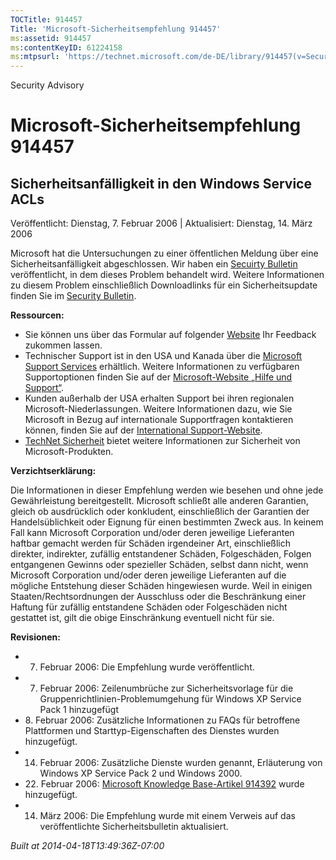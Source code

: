 ```yaml
---
TOCTitle: 914457
Title: 'Microsoft-Sicherheitsempfehlung 914457'
ms:assetid: 914457
ms:contentKeyID: 61224158
ms:mtpsurl: 'https://technet.microsoft.com/de-DE/library/914457(v=Security.10)'
---
```


Security Advisory

Microsoft-Sicherheitsempfehlung 914457
======================================

Sicherheitsanfälligkeit in den Windows Service ACLs
---------------------------------------------------

Veröffentlicht: Dienstag, 7. Februar 2006 | Aktualisiert: Dienstag, 14. März 2006

Microsoft hat die Untersuchungen zu einer öffentlichen Meldung über eine Sicherheitsanfälligkeit abgeschlossen. Wir haben ein [Secuirty Bulletin](http://www.microsoft.com/germany/technet/sicherheit/bulletins/ms06-011.mspx) veröffentlicht, in dem dieses Problem behandelt wird. Weitere Informationen zu diesem Problem einschließlich Downloadlinks für ein Sicherheitsupdate finden Sie im [Security Bulletin](http://www.microsoft.com/germany/technet/sicherheit/bulletins/ms06-011.mspx).

**Ressourcen:**

-   Sie können uns über das Formular auf folgender [Website](https://support.microsoft.com/common/survey.aspx?scid=sw;en;1257&amp;showpage=1&amp;ws=technet&amp;sd=tech) Ihr Feedback zukommen lassen.
-   Technischer Support ist in den USA und Kanada über die [Microsoft Support Services](http://go.microsoft.com/fwlink/?linkid=21131) erhältlich. Weitere Informationen zu verfügbaren Supportoptionen finden Sie auf der [Microsoft-Website „Hilfe und Support“](http://support.microsoft.com/).
-   Kunden außerhalb der USA erhalten Support bei ihren regionalen Microsoft-Niederlassungen. Weitere Informationen dazu, wie Sie Microsoft in Bezug auf internationale Supportfragen kontaktieren können, finden Sie auf der [International Support-Website](http://go.microsoft.com/fwlink/?linkid=21155).
-   [TechNet Sicherheit](http://www.microsoft.com/germany/technet/sicherheit/default.mspx) bietet weitere Informationen zur Sicherheit von Microsoft-Produkten.

**Verzichtserklärung:**

Die Informationen in dieser Empfehlung werden wie besehen und ohne jede Gewährleistung bereitgestellt. Microsoft schließt alle anderen Garantien, gleich ob ausdrücklich oder konkludent, einschließlich der Garantien der Handelsüblichkeit oder Eignung für einen bestimmten Zweck aus. In keinem Fall kann Microsoft Corporation und/oder deren jeweilige Lieferanten haftbar gemacht werden für Schäden irgendeiner Art, einschließlich direkter, indirekter, zufällig entstandener Schäden, Folgeschäden, Folgen entgangenen Gewinns oder spezieller Schäden, selbst dann nicht, wenn Microsoft Corporation und/oder deren jeweilige Lieferanten auf die mögliche Entstehung dieser Schäden hingewiesen wurde. Weil in einigen Staaten/Rechtsordnungen der Ausschluss oder die Beschränkung einer Haftung für zufällig entstandene Schäden oder Folgeschäden nicht gestattet ist, gilt die obige Einschränkung eventuell nicht für sie.

**Revisionen:**

-   7. Februar 2006: Die Empfehlung wurde veröffentlicht.
-   7. Februar 2006: Zeilenumbrüche zur Sicherheitsvorlage für die Gruppenrichtlinien-Problemumgehung für Windows XP Service Pack 1 hinzugefügt
-   8. Februar 2006: Zusätzliche Informationen zu FAQs für betroffene Plattformen und Starttyp-Eigenschaften des Dienstes wurden hinzugefügt.
-   14. Februar 2006: Zusätzliche Dienste wurden genannt, Erläuterung von Windows XP Service Pack 2 und Windows 2000.
-   22. Februar 2006: [Microsoft Knowledge Base-Artikel 914392](http://support.microsoft.com/kb/914392) wurde hinzugefügt.
-   14. März 2006: Die Empfehlung wurde mit einem Verweis auf das veröffentlichte Sicherheitsbulletin aktualisiert.

*Built at 2014-04-18T13:49:36Z-07:00*
